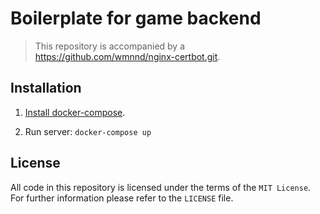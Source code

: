 # Boilerplate for game backend

> This repository is accompanied by a https://github.com/wmnnd/nginx-certbot.git.

## Installation
1. [Install docker-compose](https://docs.docker.com/compose/install/#install-compose).

2. Run server:
`docker-compose up`

## License
All code in this repository is licensed under the terms of the `MIT License`. For further information please refer to the `LICENSE` file.
